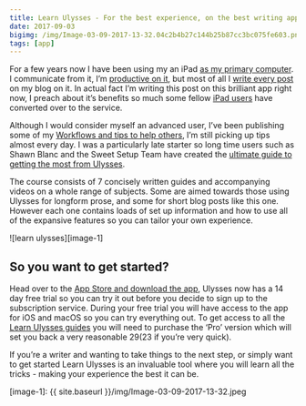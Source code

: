 ```yaml
---
title: Learn Ulysses - For the best experience, on the best writing app
date: 2017-09-03
bigimg: /img/Image-03-09-2017-13-32.04c2b4b27c144b25b87cc3bc075fe603.png
tags: [app]
---
```

For a few years now I have been using my an iPad [as my primary computer][1]. I communicate from it, I’m [productive on it][2], but most of all I [write every post][3] on my blog on it. In actual fact I’m writing this post on this brilliant app right now, I preach about it’s benefits so much some fellow [iPad users][4] have converted over to the service.

Although I would consider myself an advanced user, I’ve been publishing some of my [Workflows and tips to help others][5], I’m still picking up tips almost every day. I was a particularly late starter so long time users such as Shawn Blanc and the Sweet Setup Team have created the [ultimate guide to getting the most from Ulysses][6]. 

The course consists of 7 concisely written guides and accompanying videos on a whole range of subjects. Some are aimed towards those using Ulysses for longform prose, and some for short blog posts like this one. However each one contains loads of set up information and how to use all of the expansive features so you can tailor your own experience.

![learn ulysses][image-1]

## So you want to get started?
Head over to the [App Store and download the app][7], Ulysses now has a 14 day free trial so you can try it out before you decide to sign up to the subscription service. During your free trial you will have access to the app for iOS and macOS so you can try everything out. To get access to all the [Learn Ulysses guides][8] you will need to purchase the ‘Pro’ version which will set you back a very reasonable $29 ($23 if you’re very quick).

If you’re a writer and wanting to take things to the next step, or simply want to get started Learn Ulysses is an invaluable tool where you will learn all the tricks -  making your experience the best it can be.

[1]:	http://www.gr36.com/the-ipad-pro-as-my-computer/
[2]:	http://www.gr36.com/todoist-review/
[3]:	http://www.gr36.com/bear-and-ulysses/
[4]:	http://darylbaxter.com/2017/08/29/day-in-the-life-of-ipad/#more-5316
[5]:	http://www.gr36.com/ulysses-automation-tip-when-inspiration-hits/
[6]:	https://thesweetsetup.com/learn-ulysses-all-the-things/
[7]:	https://itunes.apple.com/gb/app/ulysses/id1225571038?mt=8&at=100ltj4
[8]:	https://thesweetsetup.com/ulysses/

[image-1]:	{{ site.baseurl }}/img/Image-03-09-2017-13-32.jpeg
